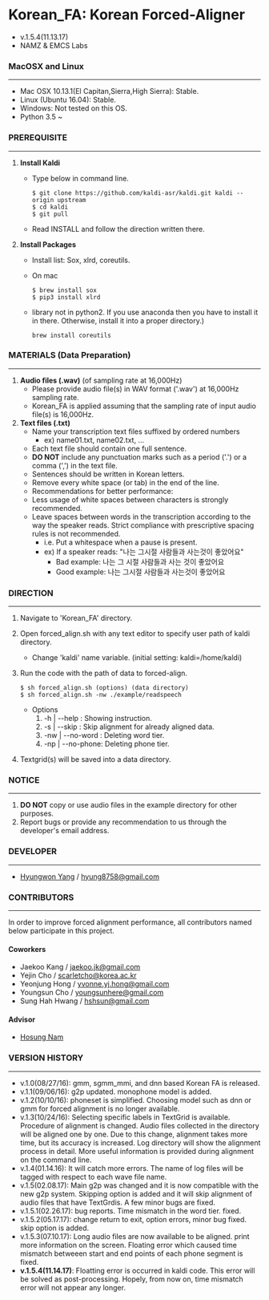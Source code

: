 # Korean_FA: Korean Forced-Aligner  

- v.1.5.4(11.13.17)
- NAMZ & EMCS Labs


### MacOSX and Linux
---
- Mac OSX 10.13.1(El Capitan,Sierra,High Sierra): Stable.
- Linux (Ubuntu 16.04): Stable.
- Windows: Not tested on this OS.
- Python 3.5 ~


### PREREQUISITE
---
1. **Install Kaldi**
	- Type below in command line.

		```
		$ git clone https://github.com/kaldi-asr/kaldi.git kaldi --origin upstream
		$ cd kaldi
		$ git pull
		``` 
 	- Read INSTALL and follow the direction written there.

2. **Install Packages**
 	- Install list: Sox, xlrd, coreutils.
	-  On mac

		```
		$ brew install sox
		$ pip3 install xlrd 
    	```
	- library not in python2. If you use anaconda then you have to install it in there. Otherwise, install it into a proper directory.)

		```
		brew install coreutils
		```

### MATERIALS (Data Preparation)
---
1. **Audio files (.wav)** (of sampling rate at 16,000Hz)
	- Please provide audio file(s) in WAV format ('.wav') at 16,000Hz sampling rate.
	- Korean_FA is applied assuming that the sampling rate of input audio file(s) is 16,000Hz.
2. **Text files (.txt)**
	- Name your transcription text files suffixed by ordered numbers
		- ex) name01.txt, name02.txt, ...
	- Each text file should contain one full sentence.
	- **DO NOT** include any punctuation marks such as a period ('.') or a comma (',') in the text file.
	- Sentences should be written in Korean letters.
	- Remove every white space (or tab) in the end of the line.
	- Recommendations for better performance:
	- Less usage of white spaces between characters is strongly recommended.
	- Leave spaces between words in the transcription according to the way the speaker reads. Strict compliance with prescriptive spacing rules is not recommended.
		- i.e. Put a whitespace when a pause is present.
		- ex) If a speaker reads: "나는 그시절 사람들과 사는것이 좋았어요"
		   - Bad example: 나는 그 시절 사람들과 사는 것이 좋았어요
		   - Good example: 나는 그시절 사람들과 사는것이 좋았어요

### DIRECTION
---
1. Navigate to 'Korean_FA' directory.
2. Open forced_align.sh with any text editor to specify user path of kaldi directory.
	- Change 'kaldi' name variable. (initial setting: kaldi=/home/kaldi)
3. Run the code with the path of data to forced-align.

	```
	$ sh forced_align.sh (options) (data directory)
	$ sh forced_align.sh -nw ./example/readspeech
	```
 	- Options
	 	1. -h  | --help    : Showing instruction.
	 	2. -s  | --skip    : Skip alignment for already aligned data.
	 	3. -nw | --no-word : Deleting word tier.
	 	4. -np | --no-phone: Deleting phone tier.

4. Textgrid(s) will be saved into a data directory.

### NOTICE
---
1. **DO NOT** copy or use audio files in the example directory for other purposes.
2. Report bugs or provide any recommendation to us through the developer's email address.

### DEVELOPER
---

- [Hyungwon Yang](https://hyungwonsnotebook.blogspot.kr/) / hyung8758@gmail.com

### CONTRIBUTORS
---
In order to improve forced alignment performance, all contributors named below participate in this project.

#### Coworkers
- Jaekoo Kang / jaekoo.jk@gmail.com
- Yejin Cho / scarletcho@korea.ac.kr
- Yeonjung Hong / yvonne.yj.hong@gmail.com
- Youngsun Cho / youngsunhere@gmail.com
- Sung Hah Hwang / hshsun@gmail.com

#### Advisor
- [Hosung Nam](http://www.haskins.yale.edu/staff/nam.html)


### VERSION HISTORY
---
- v.1.0(08/27/16): gmm, sgmm_mmi, and dnn based Korean FA is released.
- v.1.1(09/06/16): g2p updated. monophone model is added.
- v.1.2(10/10/16): phoneset is simplified. Choosing model such as dnn or gmm for forced alignment is no longer available. 
- v.1.3(10/24/16): Selecting specific labels in TextGrid is available. Procedure of alignment is changed. Audio files collected in the directory will be aligned one by one. Due to this change, alignment takes more time, but its accuracy is increased. Log directory will show the alignment process in detail. More useful information is provided during alignment on the command line. 
- v.1.4(01.14.16): It will catch more errors. The name of log files will be tagged with respect to each wave file name. 
- v.1.5(02.08.17): Main g2p was changed and it is now compatible with the new g2p system. Skipping option is added and it will skip alignment of audio files that have TextGrdis. A few minor bugs are fixed.
- v.1.5.1(02.26.17): bug reports. Time mismatch in the word tier. fixed.
- v.1.5.2(05.17.17): change return to exit, option errors, minor bug fixed. skip option is added.
- v.1.5.3(07.10.17): Long audio files are now available to be aligned. print more information on the screen. Floating error which caused time mismatch betweeen start and end points of each phone segment is fixed.
- **v.1.5.4(11.14.17)**: Floatting error is occurred in kaldi code. This error will be solved as post-processing. Hopely, from now on, time mismatch error will not appear any longer.


